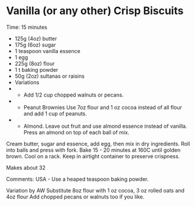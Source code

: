 # Vanilla (or any other) Crisp Biscuits
Time: 15 minutes

* 125g (4oz) butter
* 175g (6oz) sugar
* 1 teaspoon vanilla essence
* 1 egg
* 225g (8oz) flour
* 1 t baking powder
* 50g (2oz) sultanas or raisins
* Variations
* - Add 1/2 cup chopped walnuts or pecans.
* - Peanut Brownies Use 7oz flour and 1 oz cocoa instead of all flour and add 1 cup of peanuts. 
* - Almond.  Leave out fruit and use almond essence instead of vanilla.  Press an almond on top of each ball of mix.

Cream butter, sugar and essence, add egg, then mix in dry ingredients.  Roll into balls and press with fork.  Bake 15 - 20 minutes at 160C until golden brown.  Cool on a rack.  Keep in airtight container to preserve crispness.  

Makes about 32

Comments: USA - Use a heaped teaspoon baking powder.    


Variation by AW
Substitute 8oz flour with 1 oz cocoa, 3 oz rolled oats and 4oz flour 
Add chopped pecans or walnuts too if you like.

